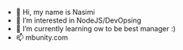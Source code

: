 - 👋 Hi, my name is Nasimi
- 👀 I’m interested in NodeJS/DevOpsing
- 🌱 I’m currently learning ow to be best manager :)
- 📫 mbunity.com
